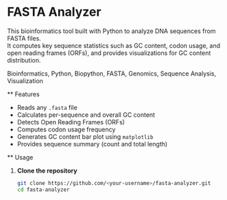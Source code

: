 # FASTA Analyzer

This bioinformatics tool built with Python to analyze DNA sequences from FASTA files.  
It computes key sequence statistics such as GC content, codon usage, and open reading frames (ORFs), and provides visualizations for GC content distribution.

Bioinformatics, Python, Biopython, FASTA, Genomics, Sequence Analysis, Visualization

** Features
- Reads any `.fasta` file
- Calculates per-sequence and overall GC content
- Detects Open Reading Frames (ORFs)
- Computes codon usage frequency
- Generates GC content bar plot using `matplotlib`
- Provides sequence summary (count and total length)



** Usage
1. **Clone the repository**
   ```bash
   git clone https://github.com/<your-username>/fasta-analyzer.git
   cd fasta-analyzer
